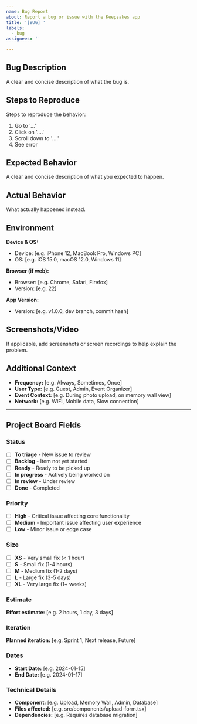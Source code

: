 ```yaml
---
name: Bug Report
about: Report a bug or issue with the Keepsakes app
title: '[BUG] '
labels: 
  - bug
assignees: ''

---
```


## Bug Description
A clear and concise description of what the bug is.

## Steps to Reproduce
Steps to reproduce the behavior:
1. Go to '...'
2. Click on '....'
3. Scroll down to '....'
4. See error

## Expected Behavior
A clear and concise description of what you expected to happen.

## Actual Behavior
What actually happened instead.

## Environment
**Device & OS:**
- Device: [e.g. iPhone 12, MacBook Pro, Windows PC]
- OS: [e.g. iOS 15.0, macOS 12.0, Windows 11]

**Browser (if web):**
- Browser: [e.g. Chrome, Safari, Firefox]
- Version: [e.g. 22]

**App Version:**
- Version: [e.g. v1.0.0, dev branch, commit hash]

## Screenshots/Video
If applicable, add screenshots or screen recordings to help explain the problem.

## Additional Context
- **Frequency:** [e.g. Always, Sometimes, Once]
- **User Type:** [e.g. Guest, Admin, Event Organizer]
- **Event Context:** [e.g. During photo upload, on memory wall view]
- **Network:** [e.g. WiFi, Mobile data, Slow connection]

---

## Project Board Fields

### Status
- [ ] **To triage** - New issue to review
- [ ] **Backlog** - Item not yet started
- [ ] **Ready** - Ready to be picked up
- [ ] **In progress** - Actively being worked on
- [ ] **In review** - Under review
- [ ] **Done** - Completed

### Priority
- [ ] **High** - Critical issue affecting core functionality
- [ ] **Medium** - Important issue affecting user experience
- [ ] **Low** - Minor issue or edge case

### Size
- [ ] **XS** - Very small fix (< 1 hour)
- [ ] **S** - Small fix (1-4 hours)
- [ ] **M** - Medium fix (1-2 days)
- [ ] **L** - Large fix (3-5 days)
- [ ] **XL** - Very large fix (1+ weeks)

### Estimate
**Effort estimate:** [e.g. 2 hours, 1 day, 3 days]

### Iteration
**Planned iteration:** [e.g. Sprint 1, Next release, Future]

### Dates
- **Start Date:** [e.g. 2024-01-15]
- **End Date:** [e.g. 2024-01-17]

### Technical Details
- **Component:** [e.g. Upload, Memory Wall, Admin, Database]
- **Files affected:** [e.g. src/components/upload-form.tsx]
- **Dependencies:** [e.g. Requires database migration]
